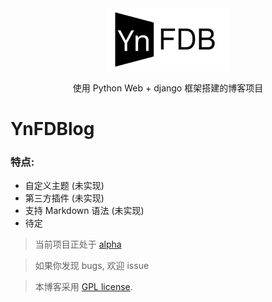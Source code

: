 <div align="center">
  <img src="https://github.com/Lonely-Leisure/YnFDBlog/blob/alpha/static/img/YNFDB.svg" alt="Xblog: fast and powerful!" width="200">
  <p>
    使用 Python Web + django 框架搭建的博客项目
  <p>
</div>

# YnFDBlog


### 特点:
- 自定义主题 (未实现)
- 第三方插件 (未实现)
- 支持 Markdown 语法 (未实现)
- 待定

> 当前项目正处于 [alpha](https://github.com/Lonely-Leisure/YnFDBlog/tree/alpha) 

> 如果你发现 bugs, 欢迎 issue

> 本博客采用  [GPL license](http://www.gnu.org/licenses/gpl-faq.html).
